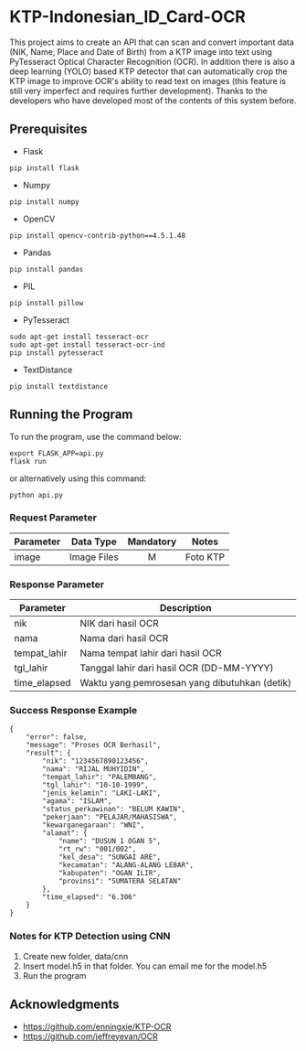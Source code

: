 # KTP-Indonesian_ID_Card-OCR
This project aims to create an API that can scan and convert important data (NIK, Name, Place and Date of Birth) from a KTP image into text using PyTesseract Optical Character Recognition (OCR). In addition there is also a deep learning (YOLO) based KTP detector that can automatically crop the KTP image to improve OCR's ability to read text on images (this feature is still very imperfect and requires further development). Thanks to the developers who have developed most of the contents of this system before.

## Prerequisites
* Flask
```
pip install flask
```
* Numpy
```
pip install numpy
```
* OpenCV
```
pip install opencv-contrib-python==4.5.1.48
```
* Pandas
```
pip install pandas
```
* PIL
```
pip install pillow
```
* PyTesseract
```
sudo apt-get install tesseract-ocr
sudo apt-get install tesseract-ocr-ind
pip install pytesseract
```
* TextDistance
```
pip install textdistance
```

## Running the Program
To run the program, use the command below:
```
export FLASK_APP=api.py
flask run
```
or alternatively using this command:
```
python api.py
```

### Request Parameter
Parameter | Data Type | Mandatory | Notes
--- | --- | :---: | ---
image | Image Files | M | Foto KTP

### Response Parameter

Parameter | Description
--- | ---
nik | NIK dari hasil OCR
nama | Nama dari hasil OCR
tempat_lahir | Nama tempat lahir dari hasil OCR
tgl_lahir | Tanggal lahir dari hasil OCR (DD-MM-YYYY)
time_elapsed | Waktu yang pemrosesan yang dibutuhkan (detik)

### Success Response Example
```
{
    "error": false,
    "message": "Proses OCR Berhasil",
    "result": {
        "nik": "1234567890123456",
        "nama": "RIJAL MUHYIDIN",
        "tempat_lahir": "PALEMBANG",
        "tgl_lahir": "10-10-1999",
        "jenis_kelamin": "LAKI-LAKI",
        "agama": "ISLAM",
        "status_perkawinan": "BELUM KAWIN",
        "pekerjaan": "PELAJAR/MAHASISWA",
        "kewarganegaraan": "WNI",
        "alamat": {
            "name": "DUSUN 1 OGAN 5",
            "rt_rw": "001/002",
            "kel_desa": "SUNGAI ARE",
            "kecamatan": "ALANG-ALANG LEBAR",
            "kabupaten": "OGAN ILIR",
            "provinsi": "SUMATERA SELATAN"
        },
        "time_elapsed": "6.306"
    }
}
```

### Notes for KTP Detection using CNN
1. Create new folder, data/cnn
2. Insert model.h5 in that folder. You can email me for the model.h5
4. Run the program

## Acknowledgments
* https://github.com/enningxie/KTP-OCR
* https://github.com/jeffreyevan/OCR
